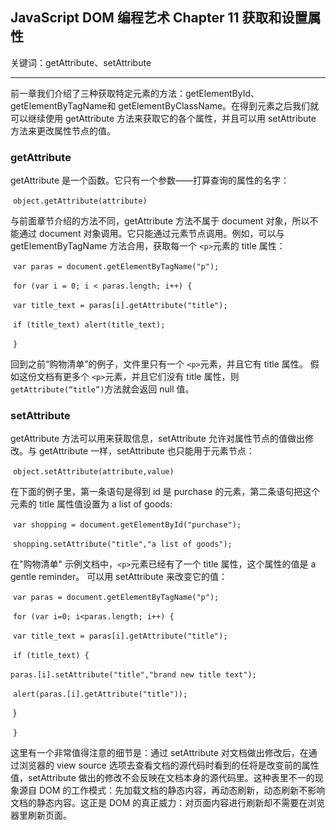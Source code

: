 ## JavaScript DOM 编程艺术 Chapter 11 获取和设置属性

关键词：getAttribute、setAttribute

---

前一章我们介绍了三种获取特定元素的方法：getElementById、getElementByTagName和 getElementByClassName。在得到元素之后我们就可以继续使用 getAttribute 方法来获取它的各个属性，并且可以用 setAttribute 方法来更改属性节点的值。

### getAttribute

getAttribute 是一个函数。它只有一个参数——打算查询的属性的名字：

​                      `object.getAttribute(attribute)`

与前面章节介绍的方法不同，getAttribute 方法不属于 document 对象，所以不能通过 document 对象调用。它只能通过元素节点调用。例如，可以与 getElementByTagName 方法合用，获取每一个 `<p>`元素的 title 属性：

​                      `var paras = document.getElementByTagName("p");`

​                      `for (var i = 0; i < paras.length; i++) {`

​                             `var title_text = paras[i].getAttribute("title");`

​                             `if (title_text) alert(title_text);`

​                      `}`

回到之前“购物清单”的例子，文件里只有一个 `<p>`元素，并且它有 title 属性。 假如这份文档有更多个 `<p>`元素，并且它们没有 title 属性，则 `getAttribute(“title”)`方法就会返回 null 值。

### setAttribute      

getAttribute 方法可以用来获取信息，setAttribute 允许对属性节点的值做出修改。与 getAttribute 一样，setAttribute 也只能用于元素节点：

​                       `object.setAttribute(attribute,value)`

在下面的例子里，第一条语句是得到 id 是 purchase 的元素，第二条语句把这个元素的 title 属性值设置为 a list of goods:

​                       `var shopping = document.getElementById("purchase");`

​                       `shopping.setAttribute("title","a list of goods");`

在"购物清单" 示例文档中，`<p>`元素已经有了一个 title 属性，这个属性的值是 a gentle reminder。 可以用 setAttribute 来改变它的值：

​                       `var paras = document.getElementByTagName("p");`

​                       `for (var i=0; i<paras.length; i++) {`

​                             `var title_text = paras[i].getAttribute("title");`

​                             `if (title_text) {`

​                                  `paras.[i].setAttribute("title","brand new title text");`

​                                  `alert(paras.[i].getAttribute("title"));`

​                             }

​                       `}`

这里有一个非常值得注意的细节是：通过 setAttribute 对文档做出修改后，在通过浏览器的 view source 选项去查看文档的源代码时看到的任将是改变前的属性值，setAttribute 做出的修改不会反映在文档本身的源代码里。这种表里不一的现象源自 DOM 的工作模式：先加载文档的静态内容，再动态刷新，动态刷新不影响文档的静态内容。这正是 DOM 的真正威力：对页面内容进行刷新却不需要在浏览器里刷新页面。